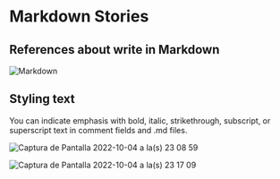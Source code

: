# Markdown Stories

## References about write in Markdown

<!-- This content will not appear in the rendered Markdown -->

![Markdown](https://user-images.githubusercontent.com/77374408/193963483-6e0fa7f3-4ac7-4411-bc1b-076d3ad108c2.jpg)


## Styling text

You can indicate emphasis with bold, italic, strikethrough, subscript, or superscript text in comment fields and .md files.

![Captura de Pantalla 2022-10-04 a la(s) 23 08 59](https://user-images.githubusercontent.com/77374408/193964377-0e1f2c5e-eb27-44d7-b1e6-80658b46857a.jpg)

![Captura de Pantalla 2022-10-04 a la(s) 23 17 09](https://user-images.githubusercontent.com/77374408/193965196-160b6c76-48e8-4f17-a0da-861b0ac95647.jpg)
